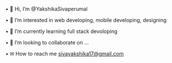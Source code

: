 • 👋 Hi, I’m @YakshikaSivaperumal

• 👀 I’m interested in web developing, mobile developing, designing

• 🌱 I’m currently learning full stack devoloping

• 💞 I’m looking to collaborate on ...

• ✉ How to reach me sivayakshika17@gmail.com
